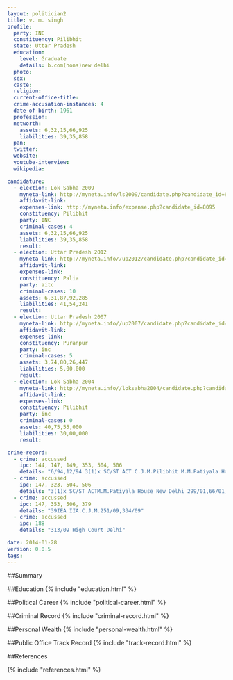 ```yaml
---
layout: politician2
title: v. m. singh
profile: 
  party: INC
  constituency: Pilibhit
  state: Uttar Pradesh
  education: 
    level: Graduate
    details: b.com(hons)new delhi
  photo: 
  sex: 
  caste: 
  religion: 
  current-office-title: 
  crime-accusation-instances: 4
  date-of-birth: 1961
  profession: 
  networth: 
    assets: 6,32,15,66,925
    liabilities: 39,35,858
  pan: 
  twitter: 
  website: 
  youtube-interview: 
  wikipedia: 

candidature: 
  - election: Lok Sabha 2009
    myneta-link: http://myneta.info/ls2009/candidate.php?candidate_id=8095
    affidavit-link: 
    expenses-link: http://myneta.info/expense.php?candidate_id=8095
    constituency: Pilibhit 
    party: INC
    criminal-cases: 4
    assets: 6,32,15,66,925
    liabilities: 39,35,858
    result:  
  - election: Uttar Pradesh 2012
    myneta-link: http://myneta.info//up2012/candidate.php?candidate_id=2743
    affidavit-link: 
    expenses-link: 
    constituency: Palia 
    party: aitc
    criminal-cases: 10
    assets: 6,31,87,92,285
    liabilities: 41,54,241
    result:  
  - election: Uttar Pradesh 2007
    myneta-link: http://myneta.info//up2007/candidate.php?candidate_id=86
    affidavit-link: 
    expenses-link: 
    constituency: Puranpur 
    party: inc
    criminal-cases: 5
    assets: 3,74,80,26,447
    liabilities: 5,00,000
    result:  
  - election: Lok Sabha 2004
    myneta-link: http://myneta.info//loksabha2004/candidate.php?candidate_id=4793
    affidavit-link: 
    expenses-link: 
    constituency: Pilibhit 
    party: inc
    criminal-cases: 0
    assets: 40,75,55,000
    liabilities: 30,00,000
    result:  

crime-record: 
  - crime: accussed
    ipc: 144, 147, 149, 353, 504, 506
    details: "6/94,12/94 3(1)x SC/ST ACT C.J.M.Pilibhit M.M.Patiyala House New Delhi IIA.C.J.M." 
  - crime: accussed
    ipc: 147, 323, 504, 506
    details: "3(1)x SC/ST ACTM.M.Patiyala House New Delhi 299/01,66/01," 
  - crime: accussed
    ipc: 147, 353, 506, 379
    details: "39IEA IIA.C.J.M.251/09,334/09" 
  - crime: accussed
    ipc: 188
    details: "313/09 High Court Delhi" 

date: 2014-01-28
version: 0.0.5
tags: 
---
```

##Summary


##Education
{% include "education.html" %}


##Political Career
{% include "political-career.html" %}


##Criminal Record
{% include "criminal-record.html" %}


##Personal Wealth
{% include "personal-wealth.html" %}


##Public Office Track Record
{% include "track-record.html" %}


##References


{% include "references.html" %}